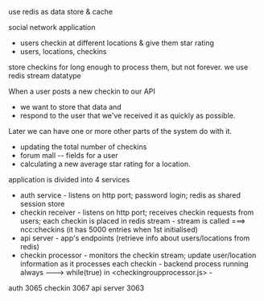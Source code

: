 use redis as data store & cache

social network application
- users checkin at different locations & give them star rating
- users, locations, checkins


store checkins for long enough to process them, but not forever.
we use redis stream datatype

When a user posts a new checkin to our API 
- we want to store that data and 
- respond to the user that we've received it as quickly as possible. 

Later we can have one or more other parts of the system do <further processing> with it. 
- updating the total number of checkins
- <last seen at> forum mall -- fields for a user
- calculating a new average star rating for a location.

application is divided into 4 services
- auth service      - listens on http port; password login; redis as shared session store
- checkin receiver  - listens on http port; receives checkin requests from users; each checkin is placed in redis stream
                    - stream is called ===> ncc:checkins (it has 5000 entries when 1st initialised)
- api server        - app's endpoints (retrieve info about users/locations from redis)
- checkin processor - monitors the checkin stream; update user/location information as it processes each checkin
                    - backend process running always ---> while(true) in <checkingroupprocessor.js>
                    - 

auth            3065
checkin         3067
api server      3063
